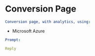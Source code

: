 # Conversion Page

```yml
Conversion page, with analytics, using:
```

- Microsoft Azure

```yml
Prompt:
```

```yml
Reply
```
